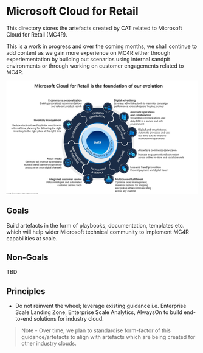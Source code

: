 # Microsoft Cloud for Retail

This directory stores the artefacts created by CAT related to Microsoft Cloud for Retail (MC4R).

This is a work in progress and over the coming months, we shall continue to add content as we gain more experience on MC4R either through experiementation by building out scenarios using internal sandpit environments or through working on customer engagements related to MC4R.

![capabilities](./images/retail-flywheel.jpg)

## Goals

Build artefacts in the form of playbooks, documentation, templates etc. which will help wider Microsoft technical community to implement MC4R capabilities at scale.

## Non-Goals

TBD

## Principles

- Do not reinvent the wheel; leverage existing guidance i.e. Enterprise Scale Landing Zone, Enterprise Scale Analytics, AlwaysOn to build end-to-end solutions for industry cloud.

> Note - Over time, we plan to standardise form-factor of this guidance/artefacts to align with artefacts which are being created for other industry clouds.